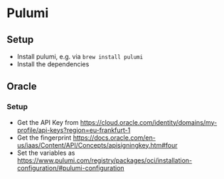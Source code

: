 # Pulumi

## Setup

- Install pulumi, e.g. via `brew install pulumi`
- Install the dependencies

## Oracle

### Setup

- Get the API Key from https://cloud.oracle.com/identity/domains/my-profile/api-keys?region=eu-frankfurt-1
- Get the fingerprint https://docs.oracle.com/en-us/iaas/Content/API/Concepts/apisigningkey.htm#four
- Set the variables as https://www.pulumi.com/registry/packages/oci/installation-configuration/#pulumi-configuration
